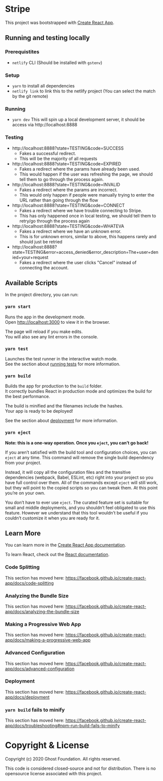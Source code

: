 # Stripe

This project was bootstrapped with [Create React App](https://github.com/facebook/create-react-app).


## Running and testing locally

### Prerequistites

- `netlify` CLI (Should be installed with `gstenv`)


### Setup

- `yarn` to install all dependencies
- `netlify link` to link this to the netlify project (You can select the match by the git remote)

### Running

- `yarn dev` This will spin up a local development server, it should be access via http://localhost:8888

### Testing

- http://localhost:8888?state=TESTING&code=SUCCESS
    - Fakes a successful redirect.
    - This will be the majority of all requests
- http://localhost:8888?state=TESTING&code=EXPIRED
    - Fakes a redirect where the params have already been used.
    - This would happen if the user was refreshing the page, we should tell them to go through the process again.
- http://localhost:8888?state=TESTING&code=INVALID
    - Fakes a redirect where the params are incorrect.
    - This would only happen if people were manually trying to enter the URL rather than going through the flow
- http://localhost:8888?state=TESTING&code=CONNECT
    - Fakes a redirect where we have trouble connecting to Stripe.
    - This has only happened once in local testing, we should tell them to retry/go through the process again
- http://localhost:8888?state=TESTING&code=WHATEVA
    - Fakes a redirect where we have an unknown error.
    - This is for unknown errors, similar to above, this happens rarely and should just be retried
- http://localhost:8888?state=TESTING&error=access_denied&error_description=The+user+denied+your+request
    - Fakes a redirect where the user clicks "Cancel" instead of connecting the account.

## Available Scripts

In the project directory, you can run:

### `yarn start`

Runs the app in the development mode.<br />
Open [http://localhost:3000](http://localhost:3000) to view it in the browser.

The page will reload if you make edits.<br />
You will also see any lint errors in the console.

### `yarn test`

Launches the test runner in the interactive watch mode.<br />
See the section about [running tests](https://facebook.github.io/create-react-app/docs/running-tests) for more information.

### `yarn build`

Builds the app for production to the `build` folder.<br />
It correctly bundles React in production mode and optimizes the build for the best performance.

The build is minified and the filenames include the hashes.<br />
Your app is ready to be deployed!

See the section about [deployment](https://facebook.github.io/create-react-app/docs/deployment) for more information.

### `yarn eject`

**Note: this is a one-way operation. Once you `eject`, you can’t go back!**

If you aren’t satisfied with the build tool and configuration choices, you can `eject` at any time. This command will remove the single build dependency from your project.

Instead, it will copy all the configuration files and the transitive dependencies (webpack, Babel, ESLint, etc) right into your project so you have full control over them. All of the commands except `eject` will still work, but they will point to the copied scripts so you can tweak them. At this point you’re on your own.

You don’t have to ever use `eject`. The curated feature set is suitable for small and middle deployments, and you shouldn’t feel obligated to use this feature. However we understand that this tool wouldn’t be useful if you couldn’t customize it when you are ready for it.

## Learn More

You can learn more in the [Create React App documentation](https://facebook.github.io/create-react-app/docs/getting-started).

To learn React, check out the [React documentation](https://reactjs.org/).

### Code Splitting

This section has moved here: https://facebook.github.io/create-react-app/docs/code-splitting

### Analyzing the Bundle Size

This section has moved here: https://facebook.github.io/create-react-app/docs/analyzing-the-bundle-size

### Making a Progressive Web App

This section has moved here: https://facebook.github.io/create-react-app/docs/making-a-progressive-web-app

### Advanced Configuration

This section has moved here: https://facebook.github.io/create-react-app/docs/advanced-configuration

### Deployment

This section has moved here: https://facebook.github.io/create-react-app/docs/deployment

### `yarn build` fails to minify

This section has moved here: https://facebook.github.io/create-react-app/docs/troubleshooting#npm-run-build-fails-to-minify


# Copyright & License 

Copyright (c) 2020 Ghost Foundation. All rights reserved.

This code is considered closed-source and not for distribution. There is no opensource license associated with this project.
